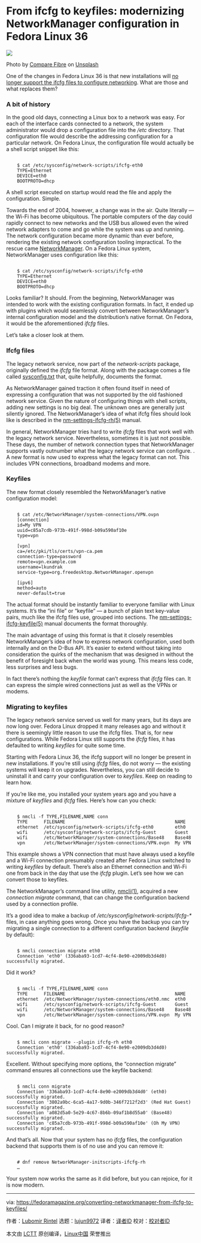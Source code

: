 [#]: subject: "From ifcfg to keyfiles: modernizing NetworkManager configuration in Fedora Linux 36"
[#]: via: "https://fedoramagazine.org/converting-networkmanager-from-ifcfg-to-keyfiles/"
[#]: author: "Lubomir Rintel https://fedoramagazine.org/author/lkundrak/"
[#]: collector: "lujun9972"
[#]: translator: " "
[#]: reviewer: " "
[#]: publisher: " "
[#]: url: " "

From ifcfg to keyfiles: modernizing NetworkManager configuration in Fedora Linux 36
======

![][1]

Photo by [Compare Fibre][2] on [Unsplash][3]

One of the changes in Fedora Linux 36 is that new installations will [no longer support the ifcfg files to configure networking][4]. What are those and what replaces them?

### A bit of history

In the good old days, connecting a Linux box to a network was easy. For each of the interface cards connected to a network, the system administrator would drop a configuration file into the _/etc_ directory. That configuration file would describe the addressing configuration for a particular network. On Fedora Linux, the configuration file would actually be a shell script snippet like this:

```

    $ cat /etc/sysconfig/network-scripts/ifcfg-eth0
    TYPE=Ethernet
    DEVICE=eth0
    BOOTPROTO=dhcp

```

A shell script executed on startup would read the file and apply the configuration. Simple.

Towards the end of 2004, however, a change was in the air. Quite literally — the Wi-Fi has become ubiquitous. The portable computers of the day could rapidly connect to new networks and the USB bus allowed even the wired network adapters to come and go while the system was up and running. The network configuration became more dynamic than ever before, rendering the existing network configuration tooling impractical. To the rescue came [NetworkManager][5]. On a Fedora Linux system, NetworkManager uses configuration like this:

```

    $ cat /etc/sysconfig/network-scripts/ifcfg-eth0
    TYPE=Ethernet
    DEVICE=eth0
    BOOTPROTO=dhcp

```

Looks familiar? It should. From the beginning, NetworkManager was intended to work with the existing configuration formats. In fact, it ended up with plugins which would seamlessly convert between NetworkManager’s internal configuration model and the distribution’s native format. On Fedora, it would be the aforementioned _ifcfg_ files.

Let’s take a closer look at them.

### Ifcfg files

The legacy network service, now part of the _network-scripts_ package, originally defined the _ifcfg_ file format. Along with the package comes a file called [sysconfig.txt][6] that, quite helpfully, documents the format.

As NetworkManager gained traction it often found itself in need of expressing a configuration that was not supported by the old fashioned network service. Given the nature of configuring things with shell scripts, adding new settings is no big deal. The unknown ones are generally just silently ignored. The NetworkManager’s idea of what ifcfg files should look like is described in the [nm-settings-ifcfg-rh(5)][7] manual.

In general, NetworkManager tries hard to write _ifcfg_ files that work well with the legacy network service. Nevertheless, sometimes it is just not possible. These days, the number of network connection types that NetworkManager supports vastly outnumber what the legacy network service can configure. . A new format is now used to express what the legacy format can not. This includes VPN connections, broadband modems and more.

### Keyfiles

The new format closely resembled the NetworkManager’s native configuration model:

```

    $ cat /etc/NetworkManager/system-connections/VPN.ovpn
    [connection]
    id=My VPN
    uuid=c85a7cdb-973b-491f-998d-b09a590af10e
    type=vpn

    [vpn]
    ca=/etc/pki/tls/certs/vpn-ca.pem
    connection-type=password
    remote=vpn.example.com
    username=lkundrak
    service-type=org.freedesktop.NetworkManager.openvpn

    [ipv6]
    method=auto
    never-default=true

```

The actual format should be instantly familiar to everyone familiar with Linux systems. It’s the “ini file” or “keyfile” — a bunch of plain text key-value pairs, much like the ifcfg files use, grouped into sections. The [nm-settings-ifcfg-keyfile(5)][8] manual documents the format thoroughly.

The main advantage of using this format is that it closely resembles NetworkManager’s idea of how to express network configuration, used both internally and on the D-Bus API. It’s easier to extend without taking into consideration the quirks of the mechanism that was designed in without the benefit of foresight back when the world was young. This means less code, less surprises and less bugs.

In fact there’s nothing the _keyfile_ format can’t express that _ifcfg_ files can. It can express the simple wired connections just as well as the VPNs or modems.

### Migrating to keyfiles

The legacy network service served us well for many years, but its days are now long over. Fedora Linux dropped it many releases ago and without it there is seemingly little reason to use the ifcfg files. That is, for new configurations. While Fedora Linux still supports the _ifcfg_ files, it has defaulted to writing _keyfiles_ for quite some time.

Starting with Fedora Linux 36, the ifcfg support will no longer be present in new installations. If you’re still using _ifcfg_ files, do not worry — the existing systems will keep it on upgrades. Nevertheless, you can still decide to uninstall it and carry your configuration over to _keyfiles_. Keep on reading to learn how.

If you’re like me, you installed your system years ago and you have a mixture of _keyfiles_ and _ifcfg_ files. Here’s how can you check:

```

    $ nmcli -f TYPE,FILENAME,NAME conn
    TYPE      FILENAME                                         NAME
    ethernet  /etc/sysconfig/network-scripts/ifcfg-eth0        eth0
    wifi      /etc/sysconfig/network-scripts/ifcfg-Guest       Guest
    wifi      /etc/NetworkManager/system-connections/Base48    Base48
    vpn       /etc/NetworkManager/system-connections/VPN.ovpn  My VPN

```

This example shows a VPN connection that must have always used a keyfile and a Wi-Fi connection presumably created after Fedora Linux switched to writing _keyfiles_ by default. There’s also an Ethernet connection and Wi-Fi one from back in the day that use the _ifcfg_ plugin. Let’s see how we can convert those to keyfiles.

The NetworkManager’s command line utility, [nmcli(1)][9], acquired a new _connection migrate_ command, that can change the configuration backend used by a connection profile.

It’s a good idea to make a backup of _/etc/sysconfig/network-scripts/ifcfg-*_ files, in case anything goes wrong. Once you have the backup you can try migrating a single connection to a different configuration backend (_keyfile_ by default):

```

    $ nmcli connection migrate eth0
    Connection 'eth0' (336aba93-1cd7-4cf4-8e90-e2009db3d4d0) successfully migrated.

```

Did it work?

```

    $ nmcli -f TYPE,FILENAME,NAME conn
    TYPE      FILENAME                                         NAME
    ethernet  /etc/NetworkManager/system-connections/eth0.nmc  eth0
    wifi      /etc/sysconfig/network-scripts/ifcfg-Guest       Guest
    wifi      /etc/NetworkManager/system-connections/Base48    Base48
    vpn       /etc/NetworkManager/system-connections/VPN.ovpn  My VPN

```

Cool. Can I migrate it back, for no good reason?

```

    $ nmcli conn migrate --plugin ifcfg-rh eth0
    Connection 'eth0' (336aba93-1cd7-4cf4-8e90-e2009db3d4d0) successfully migrated.

```

Excellent. Without specifying more options, the “connection migrate” command ensures all connections use the keyfile backend:

```

    $ nmcli conn migrate
    Connection '336aba93-1cd7-4cf4-8e90-e2009db3d4d0' (eth0) successfully migrated.
    Connection '3802a9bc-6ca5-4a17-9d0b-346f7212f2d3' (Red Hat Guest) successfully migrated.
    Connection 'a082d5a0-5e29-4c67-8b6b-09af1b8d55a0' (Base48) successfully migrated.
    Connection 'c85a7cdb-973b-491f-998d-b09a590af10e' (Oh My VPN) successfully migrated.

```

And that’s all. Now that your system has no _ifcfg_ files, the configuration backend that supports them is of no use and you can remove it:

```

    # dnf remove NetworkManager-initscripts-ifcfg-rh
    …

```

Your system now works the same as it did before, but you can rejoice, for it is now modern.

--------------------------------------------------------------------------------

via: https://fedoramagazine.org/converting-networkmanager-from-ifcfg-to-keyfiles/

作者：[Lubomir Rintel][a]
选题：[lujun9972][b]
译者：[译者ID](https://github.com/译者ID)
校对：[校对者ID](https://github.com/校对者ID)

本文由 [LCTT](https://github.com/LCTT/TranslateProject) 原创编译，[Linux中国](https://linux.cn/) 荣誉推出

[a]: https://fedoramagazine.org/author/lkundrak/
[b]: https://github.com/lujun9972
[1]: https://fedoramagazine.org/wp-content/uploads/2022/04/ifcfg_to_keyfiles-816x345.jpg
[2]: https://unsplash.com/@comparefibre?utm_source=unsplash&utm_medium=referral&utm_content=creditCopyText
[3]: https://unsplash.com/s/photos/network-cable?utm_source=unsplash&utm_medium=referral&utm_content=creditCopyText
[4]: https://fedoraproject.org/wiki/Releases/36/ChangeSet#No_ifcfg_by_default
[5]: https://networkmanager.dev/
[6]: https://github.com/fedora-sysv/initscripts/blob/master/doc/sysconfig.txt#L416
[7]: https://networkmanager.dev/docs/api/latest/nm-settings-ifcfg-rh.html
[8]: https://networkmanager.dev/docs/api/latest/nm-settings-ifcfg-keyfile.html
[9]: https://networkmanager.dev/docs/api/latest/nmcli.html
